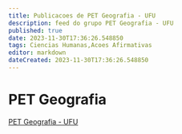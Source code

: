 ```yaml
---
title: Publicacoes de PET Geografia - UFU
description: feed do grupo PET Geografia - UFU
published: true
date: 2023-11-30T17:36:26.548850
tags: Ciencias Humanas,Acoes Afirmativas
editor: markdown
dateCreated: 2023-11-30T17:36:26.548850
---
```


# PET Geografia
[PET Geografia - UFU](/grupo/266PETGeografiaUFU.md)